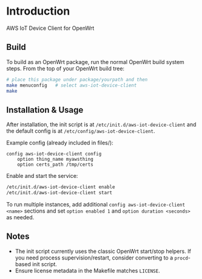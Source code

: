 # Introduction

AWS IoT Device Client for OpenWrt

## Build

To build as an OpenWrt package, run the normal OpenWrt build system steps. From the top of your OpenWrt build tree:

```sh
# place this package under package/yourpath and then
make menuconfig   # select aws-iot-device-client
make
```

## Installation & Usage

After installation, the init script is at `/etc/init.d/aws-iot-device-client` and the default config is at `/etc/config/aws-iot-device-client`.

Example config (already included in files/):

```
config aws-iot-device-client config
    option thing_name myawsthing
    option certs_path /tmp/certs
```

Enable and start the service:

```sh
/etc/init.d/aws-iot-device-client enable
/etc/init.d/aws-iot-device-client start
```

To run multiple instances, add additional `config aws-iot-device-client <name>` sections and set `option enabled 1` and `option duration <seconds>` as needed.

## Notes

- The init script currently uses the classic OpenWrt start/stop helpers. If you need process supervision/restart, consider converting to a `procd`-based init script.
- Ensure license metadata in the Makefile matches `LICENSE`.